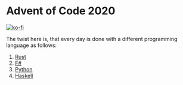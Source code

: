 # Advent of Code 2020

[![ko-fi](https://ko-fi.com/img/githubbutton_sm.svg)](https://ko-fi.com/A0A63L55V)

The twist here is, that every day is done with a different programming language as follows:

1. [Rust](https://www.rust-lang.org/)
2. [F#](https://fsharp.org/)
3. [Python](https://www.python.org/)
4. [Haskell](https://www.haskell.org)